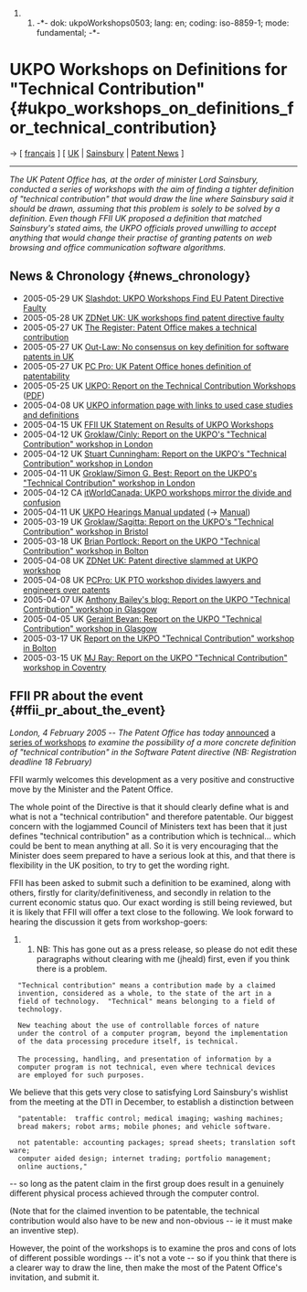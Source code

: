 1.  1.  -\*- dok: ukpoWorkshops0503; lang: en; coding: iso-8859-1; mode:
        fundamental; -\*-

# UKPO Workshops on Definitions for \"Technical Contribution\" {#ukpo_workshops_on_definitions_for_technical_contribution}

-\> \[ [ français](UkpoWorkshops0503Fr "wikilink") \] \[ [
UK](SwpatukEn "wikilink") \| [ Sainsbury](DavidSainsburyEn "wikilink")
\| [ Patent News](SwpatcninoEn "wikilink") \]

------------------------------------------------------------------------

*The UK Patent Office has, at the order of minister Lord Sainsbury,
conducted a series of workshops with the aim of finding a tighter
definition of \"technical contribution\" that would draw the line where
Sainsbury said it should be drawn, assuming that this problem is solely
to be solved by a definition. Even though FFII UK proposed a definition
that matched Sainsbury\'s stated aims, the UKPO officials proved
unwilling to accept anything that would change their practise of
granting patents on web browsing and office communication software
algorithms.*

## News & Chronology {#news_chronology}

-   2005-05-29 UK [Slashdot: UKPO Workshops Find EU Patent Directive
    Faulty](http://yro.slashdot.org/article.pl?sid=05/05/29/1755222 "wikilink")
-   2005-05-28 UK [ZDNet UK: UK workshops find patent directive
    faulty](http://news.zdnet.co.uk/business/legal/0,39020651,39200624,00.htm "wikilink")
-   2005-05-27 UK [The Register: Patent Office makes a technical
    contribution](http://www.theregister.co.uk/2005/05/27/patent_office_technical/ "wikilink")
-   2005-05-27 UK [Out-Law: No consensus on key definition for software
    patents in
    UK](http://www.out-law.com/php/page.php?page_id=noconsensusonkey1117203985&area=news "wikilink")
-   2005-05-27 UK [PC Pro: UK Patent Office hones definition of
    patentability](http://www.pcpro.co.uk/news/73252/uk-patent-office-hones-definition-of-patentability.html "wikilink")
-   2005-05-25 UK [UKPO: Report on the Technical Contribution
    Workshops](http://www.patent.gov.uk/about/ippd/issues/eurocomp/index.htm "wikilink")
    ([PDF](http://www.patent.gov.uk/about/ippd/issues/eurocomp/full_report.pdf "wikilink"))
-   2005-04-08 UK [UKPO information page with links to used case studies
    and
    definitions](http://www.patent.gov.uk/about/ippd/issues/cii-workshops.htm "wikilink")
-   2005-04-15 UK [ FFII UK Statement on Results of UKPO
    Workshops](UkpoWorkshops0504En "wikilink")
-   2005-04-12 UK [Groklaw/Cinly: Report on the UKPO\'s \"Technical
    Contribution\" workshop in London
    ](http://www.groklaw.net/article.php?story=2005041208505337 "wikilink")
-   2005-04-12 UK [Stuart Cunningham: Report on the UKPO\'s \"Technical
    Contribution\" workshop in
    London](http://members.optushome.com.au/~stuboy/UKPOWorkshop/ "wikilink")
-   2005-04-11 UK [Groklaw/Simon G. Best: Report on the UKPO\'s
    \"Technical Contribution\" workshop in
    London](http://www.groklaw.net/article.php?story=20050411132107913 "wikilink")
-   2005-04-12 CA [itWorldCanada: UKPO workshops mirror the divide and
    confusion](http://www.itworldcanada.com/Pages/Docbase/ViewArticle.aspx?ID=idgml-532c83e7-f587-456d-ac86-61f6592c47e8&News "wikilink")
-   2005-04-11 UK [UKPO Hearings Manual
    updated](http://www.patent.gov.uk/patent/changes.htm "wikilink")
    (-\>
    [Manual](http://www.patent.gov.uk/patent/reference/hearing/index.htm "wikilink"))
-   2005-03-19 UK [Groklaw/Sagitta: Report on the UKPO\'s \"Technical
    Contribution\" workshop in
    Bristol](http://www.groklaw.net/article.php?story=20050319124156532 "wikilink")
-   2005-03-18 UK [Brian Portlock: Report on the UKPO \"Technical
    Contribution\" workshop in
    Bolton](http://www.nosoftwarepatents.com/phpBB2/viewtopic.php?t=467 "wikilink")
-   2005-04-08 UK [ZDNet UK: Patent directive slammed at UKPO
    workshop](http://news.zdnet.co.uk/business/legal/0,39020651,39194303,00.htm "wikilink")
-   2005-04-08 UK [PCPro: UK PTO workshop divides lawyers and engineers
    over
    patents](http://www.pcpro.co.uk/news/71275/uk-pto-workshop-divides-lawyers-and-engineers-over-patents.html "wikilink")
-   2005-04-07 UK [Anthony Bailey\'s blog: Report on the UKPO
    \"Technical Contribution\" workshop in
    Glasgow](http://www.livejournal.com/users/anthonybailey/22581.html "wikilink")
-   2005-04-05 UK [ Geraint Bevan: Report on the UKPO \"Technical
    Contribution\" workshop in Glasgow](UkpoWorkshop050405En "wikilink")
-   2005-03-17 UK [ Report on the UKPO \"Technical Contribution\"
    workshop in Bolton](UkpoWorkshop050317En "wikilink")
-   2005-03-15 UK [MJ Ray: Report on the UKPO \"Technical Contribution\"
    workshop in
    Coventry](http://www.affs.org.uk/~mjr/swpatws200503/ "wikilink")

## FFII PR about the event {#ffii_pr_about_the_event}

*London, 4 February 2005 \-- The Patent Office has today*
[announced](http://www.patent.gov.uk/media/pressrelease/2005/0402.htm "wikilink")
a [series of
workshops](http://www.patent.gov.uk/about/ippd/issues/cii-workshops.htm "wikilink")
*to examine the possibility of a more concrete definition of \"technical
contribution\" in the Software Patent directive (NB: Registration
deadline 18 February)*

FFII warmly welcomes this development as a very positive and
constructive move by the Minister and the Patent Office.

The whole point of the Directive is that it should clearly define what
is and what is not a \"technical contribution\" and therefore
patentable. Our biggest concern with the logjammed Council of Ministers
text has been that it just defines \"technical contribution\" as a
contribution which is technical\... which could be bent to mean anything
at all. So it is very encouraging that the Minister does seem prepared
to have a serious look at this, and that there is flexibility in the UK
position, to try to get the wording right.

FFII has been asked to submit such a definition to be examined, along
with others, firstly for clarity/definitiveness, and secondly in
relation to the current economic status quo. Our exact wording is still
being reviewed, but it is likely that FFII will offer a text close to
the following. We look forward to hearing the discussion it gets from
workshop-goers:

1.  1.  NB: This has gone out as a press release, so please do not edit
        these paragraphs without clearing with me (jheald) first, even
        if you think there is a problem.

`  "Technical contribution" means a contribution made by a claimed`\
`  invention, considered as a whole, to the state of the art in a`\
`  field of technology.  "Technical" means belonging to a field of `\
`  technology.  `

`  New teaching about the use of controllable forces of nature `\
`  under the control of a computer program, beyond the implementation`\
`  of the data processing procedure itself, is technical.   `\
\
`  The processing, handling, and presentation of information by a `\
`  computer program is not technical, even where technical devices`\
`  are employed for such purposes.`

We believe that this gets very close to satisfying Lord Sainsbury\'s
wishlist from the meeting at the DTI in December, to establish a
distinction between

`  "patentable:  traffic control; medical imaging; washing machines; `\
`  bread makers; robot arms; mobile phones; and vehicle software.`

`  not patentable: accounting packages; spread sheets; translation software;`\
`  computer aided design; internet trading; portfolio management;`\
`  online auctions,"`

\-- so long as the patent claim in the first group does result in a
genuinely different physical process achieved through the computer
control.

(Note that for the claimed invention to be patentable, the technical
contribution would also have to be new and non-obvious \-- ie it must
make an inventive step).

However, the point of the workshops is to examine the pros and cons of
lots of different possible wordings \-- it\'s not a vote \-- so if you
think that there is a clearer way to draw the line, then make the most
of the Patent Office\'s invitation, and submit it.
